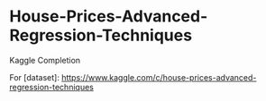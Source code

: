 # House-Prices-Advanced-Regression-Techniques
Kaggle Completion

For [dataset]: https://www.kaggle.com/c/house-prices-advanced-regression-techniques
